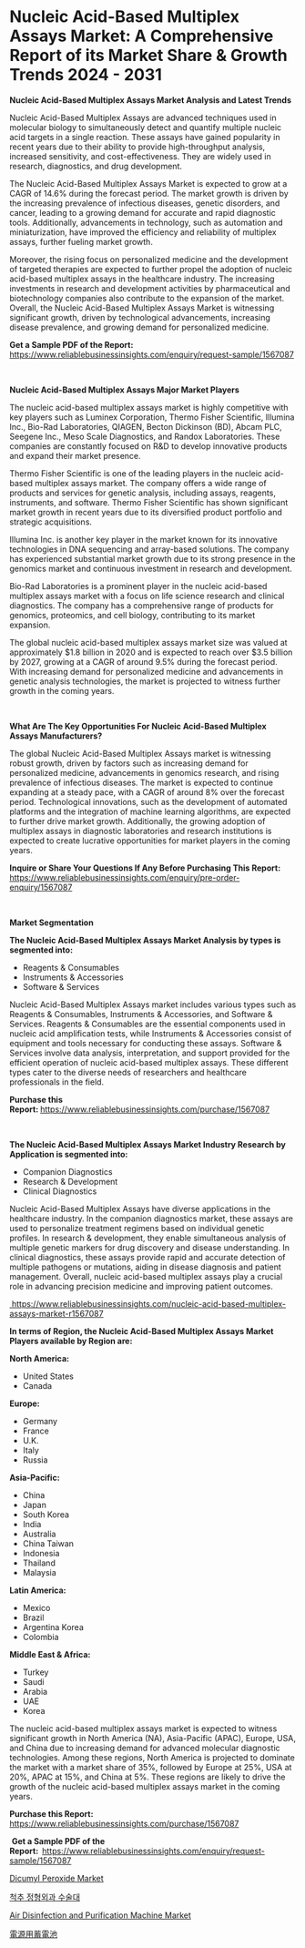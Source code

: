 <p><h1>Nucleic Acid-Based Multiplex Assays Market: A Comprehensive Report of its Market Share & Growth Trends 2024 - 2031</h1></p><p><strong>Nucleic Acid-Based Multiplex Assays Market Analysis and Latest Trends</strong></p>
<p><p>Nucleic Acid-Based Multiplex Assays are advanced techniques used in molecular biology to simultaneously detect and quantify multiple nucleic acid targets in a single reaction. These assays have gained popularity in recent years due to their ability to provide high-throughput analysis, increased sensitivity, and cost-effectiveness. They are widely used in research, diagnostics, and drug development.</p><p>The Nucleic Acid-Based Multiplex Assays Market is expected to grow at a CAGR of 14.6% during the forecast period. The market growth is driven by the increasing prevalence of infectious diseases, genetic disorders, and cancer, leading to a growing demand for accurate and rapid diagnostic tools. Additionally, advancements in technology, such as automation and miniaturization, have improved the efficiency and reliability of multiplex assays, further fueling market growth.</p><p>Moreover, the rising focus on personalized medicine and the development of targeted therapies are expected to further propel the adoption of nucleic acid-based multiplex assays in the healthcare industry. The increasing investments in research and development activities by pharmaceutical and biotechnology companies also contribute to the expansion of the market. Overall, the Nucleic Acid-Based Multiplex Assays Market is witnessing significant growth, driven by technological advancements, increasing disease prevalence, and growing demand for personalized medicine.</p></p>
<p><strong>Get a Sample PDF of the Report:&nbsp;</strong> <a href="https://www.reliablebusinessinsights.com/enquiry/request-sample/1567087">https://www.reliablebusinessinsights.com/enquiry/request-sample/1567087</a></p>
<p>&nbsp;</p>
<p><strong>Nucleic Acid-Based Multiplex Assays Major Market Players</strong></p>
<p><p>The nucleic acid-based multiplex assays market is highly competitive with key players such as Luminex Corporation, Thermo Fisher Scientific, Illumina Inc., Bio-Rad Laboratories, QIAGEN, Becton Dickinson (BD), Abcam PLC, Seegene Inc., Meso Scale Diagnostics, and Randox Laboratories. These companies are constantly focused on R&D to develop innovative products and expand their market presence.</p><p>Thermo Fisher Scientific is one of the leading players in the nucleic acid-based multiplex assays market. The company offers a wide range of products and services for genetic analysis, including assays, reagents, instruments, and software. Thermo Fisher Scientific has shown significant market growth in recent years due to its diversified product portfolio and strategic acquisitions.</p><p>Illumina Inc. is another key player in the market known for its innovative technologies in DNA sequencing and array-based solutions. The company has experienced substantial market growth due to its strong presence in the genomics market and continuous investment in research and development.</p><p>Bio-Rad Laboratories is a prominent player in the nucleic acid-based multiplex assays market with a focus on life science research and clinical diagnostics. The company has a comprehensive range of products for genomics, proteomics, and cell biology, contributing to its market expansion.</p><p>The global nucleic acid-based multiplex assays market size was valued at approximately $1.8 billion in 2020 and is expected to reach over $3.5 billion by 2027, growing at a CAGR of around 9.5% during the forecast period. With increasing demand for personalized medicine and advancements in genetic analysis technologies, the market is projected to witness further growth in the coming years.</p></p>
<p>&nbsp;</p>
<p><strong>What Are The Key Opportunities For Nucleic Acid-Based Multiplex Assays Manufacturers?</strong></p>
<p><p>The global Nucleic Acid-Based Multiplex Assays market is witnessing robust growth, driven by factors such as increasing demand for personalized medicine, advancements in genomics research, and rising prevalence of infectious diseases. The market is expected to continue expanding at a steady pace, with a CAGR of around 8% over the forecast period. Technological innovations, such as the development of automated platforms and the integration of machine learning algorithms, are expected to further drive market growth. Additionally, the growing adoption of multiplex assays in diagnostic laboratories and research institutions is expected to create lucrative opportunities for market players in the coming years.</p></p>
<p><strong>Inquire or Share Your Questions If Any Before Purchasing This Report:</strong> <a href="https://www.reliablebusinessinsights.com/enquiry/pre-order-enquiry/1567087">https://www.reliablebusinessinsights.com/enquiry/pre-order-enquiry/1567087</a></p>
<p>&nbsp;</p>
<p><strong>Market Segmentation</strong></p>
<p><strong>The Nucleic Acid-Based Multiplex Assays Market Analysis by types is segmented into:</strong></p>
<p><ul><li>Reagents & Consumables</li><li>Instruments & Accessories</li><li>Software & Services</li></ul></p>
<p><p>Nucleic Acid-Based Multiplex Assays market includes various types such as Reagents & Consumables, Instruments & Accessories, and Software & Services. Reagents & Consumables are the essential components used in nucleic acid amplification tests, while Instruments & Accessories consist of equipment and tools necessary for conducting these assays. Software & Services involve data analysis, interpretation, and support provided for the efficient operation of nucleic acid-based multiplex assays. These different types cater to the diverse needs of researchers and healthcare professionals in the field.</p></p>
<p><strong>Purchase this Report:&nbsp;</strong><a href="https://www.reliablebusinessinsights.com/purchase/1567087">https://www.reliablebusinessinsights.com/purchase/1567087</a></p>
<p>&nbsp;</p>
<p><strong>The Nucleic Acid-Based Multiplex Assays Market Industry Research by Application is segmented into:</strong></p>
<p><ul><li>Companion Diagnostics</li><li>Research & Development</li><li>Clinical Diagnostics</li></ul></p>
<p><p>Nucleic Acid-Based Multiplex Assays have diverse applications in the healthcare industry. In the companion diagnostics market, these assays are used to personalize treatment regimens based on individual genetic profiles. In research & development, they enable simultaneous analysis of multiple genetic markers for drug discovery and disease understanding. In clinical diagnostics, these assays provide rapid and accurate detection of multiple pathogens or mutations, aiding in disease diagnosis and patient management. Overall, nucleic acid-based multiplex assays play a crucial role in advancing precision medicine and improving patient outcomes.</p></p>
<p><a href="https://www.reliablebusinessinsights.com/nucleic-acid-based-multiplex-assays-market-r1567087">&nbsp;https://www.reliablebusinessinsights.com/nucleic-acid-based-multiplex-assays-market-r1567087</a></p>
<p><strong>In terms of Region, the Nucleic Acid-Based Multiplex Assays Market Players available by Region are:</strong></p>
<p>
    <p> <strong> North America: </strong>
        <ul>
            <li>United States</li>
            <li>Canada</li>
        </ul>
        </p> 
    <p> <strong> Europe: </strong>
        <ul>
            <li>Germany</li>
            <li>France</li>
            <li>U.K.</li>
            <li>Italy</li>
            <li>Russia</li>
        </ul>
        </p> 
    <p> <strong> Asia-Pacific: </strong>
        <ul>
            <li>China</li>
            <li>Japan</li>
            <li>South Korea</li>
            <li>India</li>
            <li>Australia</li>
            <li>China Taiwan</li>
            <li>Indonesia</li>
            <li>Thailand</li>
            <li>Malaysia</li>
        </ul>
        </p> 
    <p> <strong> Latin America: </strong>
        <ul>
            <li>Mexico</li>
            <li>Brazil</li>
            <li>Argentina Korea</li>
            <li>Colombia</li>
        </ul>
        </p> 
    <p> <strong> Middle East & Africa: </strong>
        <ul>
            <li>Turkey</li>
            <li>Saudi</li>
            <li>Arabia</li>
            <li>UAE</li>
            <li>Korea</li>
        </ul>
    </p>
    </p>
<p><p>The nucleic acid-based multiplex assays market is expected to witness significant growth in North America (NA), Asia-Pacific (APAC), Europe, USA, and China due to increasing demand for advanced molecular diagnostic technologies. Among these regions, North America is projected to dominate the market with a market share of 35%, followed by Europe at 25%, USA at 20%, APAC at 15%, and China at 5%. These regions are likely to drive the growth of the nucleic acid-based multiplex assays market in the coming years.</p></p>
<p><strong>Purchase this Report: </strong><a href="https://www.reliablebusinessinsights.com/purchase/1567087">https://www.reliablebusinessinsights.com/purchase/1567087</a></p>
<p>&nbsp;<strong>Get a Sample PDF of the Report:&nbsp;&nbsp;</strong><a href="https://www.reliablebusinessinsights.com/enquiry/request-sample/1567087">https://www.reliablebusinessinsights.com/enquiry/request-sample/1567087</a></p>
<p><strong></strong></p>
<p><p><a href="https://issuu.com/reportprime-2/docs/dicumyl-peroxide-market-size-2030.pptx">Dicumyl Peroxide Market</a></p><p><a href="https://github.com/ahmadrevanz10/Market-Research-Report-List-1/blob/main/7291112126347.md">척추 정형외과 수술대</a></p><p><a href="https://github.com/wybrqqeb6/Market-Research-Report-List-1/blob/main/air-disinfection-and-purification-machine-market.md">Air Disinfection and Purification Machine Market</a></p><p><a href="https://github.com/ycmtqqhvk3273/Market-Research-Report-List-3/blob/main/3807024124653.md">電源用蓄電池</a></p></p>
